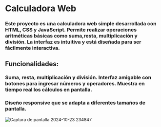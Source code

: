  # **Calculadora Web**


### Este proyecto es una calculadora web simple desarrollada con HTML, CSS y JavaScript. Permite realizar operaciones aritméticas básicas como suma,resta, multiplicación y división. La interfaz es intuitiva y está diseñada para ser fácilmente interactiva.

## Funcionalidades:
### Suma, resta, multiplicación y división. Interfaz amigable con botones para ingresar números y operadores. Muestra en tiempo real los cálculos en pantalla.
### Diseño responsive que se adapta a diferentes tamaños de pantalla.


![Captura de pantalla 2024-10-23 234847](https://github.com/user-attachments/assets/0c39a59a-f741-48d6-bb8d-64a88f5e9038)
